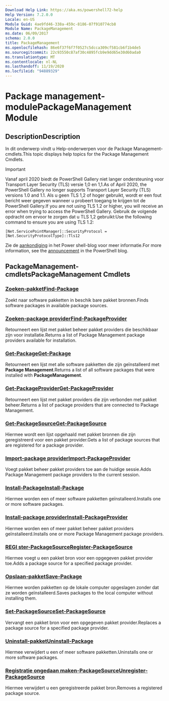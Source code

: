 ```yaml
---
Download Help Link: https://aka.ms/powershell72-help
Help Version: 7.2.0.0
Locale: en-US
Module Guid: 4ae9fd46-338a-459c-8186-07f910774cb8
Module Name: PackageManagement
ms.date: 06/09/2017
schema: 2.0.0
title: PackageManagement
ms.openlocfilehash: 86e6f37f6f7f0527c5dcca309cf581cb6f1b4de5
ms.sourcegitcommit: 22c93550c87af30c4895fcb9e9dd65e30d60ada0
ms.translationtype: MT
ms.contentlocale: nl-NL
ms.lasthandoff: 11/19/2020
ms.locfileid: "94889329"
---
```

# <span data-ttu-id="77caf-102">Package management-module</span><span class="sxs-lookup"><span data-stu-id="77caf-102">PackageManagement Module</span></span>

## <span data-ttu-id="77caf-103">Description</span><span class="sxs-lookup"><span data-stu-id="77caf-103">Description</span></span>

<span data-ttu-id="77caf-104">In dit onderwerp vindt u Help-onderwerpen voor de Package Management-cmdlets.</span><span class="sxs-lookup"><span data-stu-id="77caf-104">This topic displays help topics for the Package Management Cmdlets.</span></span>

> [!IMPORTANT]
> <span data-ttu-id="77caf-105">Vanaf april 2020 biedt de PowerShell Gallery niet langer ondersteuning voor Transport Layer Security (TLS) versie 1,0 en 1,1.</span><span class="sxs-lookup"><span data-stu-id="77caf-105">As of April 2020, the PowerShell Gallery no longer supports Transport Layer Security (TLS) versions 1.0 and 1.1.</span></span> <span data-ttu-id="77caf-106">Als u geen TLS 1,2 of hoger gebruikt, wordt er een fout bericht weer gegeven wanneer u probeert toegang te krijgen tot de PowerShell Gallery.</span><span class="sxs-lookup"><span data-stu-id="77caf-106">If you are not using TLS 1.2 or higher, you will receive an error when trying to access the PowerShell Gallery.</span></span> <span data-ttu-id="77caf-107">Gebruik de volgende opdracht om ervoor te zorgen dat u TLS 1,2 gebruikt:</span><span class="sxs-lookup"><span data-stu-id="77caf-107">Use the following command to ensure you are using TLS 1.2:</span></span>
>
> `[Net.ServicePointManager]::SecurityProtocol = [Net.SecurityProtocolType]::Tls12`
>
> <span data-ttu-id="77caf-108">Zie de [aankondiging](https://devblogs.microsoft.com/powershell/powershell-gallery-tls-support/) in het Power shell-blog voor meer informatie.</span><span class="sxs-lookup"><span data-stu-id="77caf-108">For more information, see the [announcement](https://devblogs.microsoft.com/powershell/powershell-gallery-tls-support/) in the PowerShell blog.</span></span>

## <span data-ttu-id="77caf-109">PackageManagement-cmdlets</span><span class="sxs-lookup"><span data-stu-id="77caf-109">PackageManagement Cmdlets</span></span>

### [<span data-ttu-id="77caf-110">Zoeken-pakket</span><span class="sxs-lookup"><span data-stu-id="77caf-110">Find-Package</span></span>](Find-Package.md)
<span data-ttu-id="77caf-111">Zoekt naar software pakketten in beschik bare pakket bronnen.</span><span class="sxs-lookup"><span data-stu-id="77caf-111">Finds software packages in available package sources.</span></span>

### [<span data-ttu-id="77caf-112">Zoeken-package provider</span><span class="sxs-lookup"><span data-stu-id="77caf-112">Find-PackageProvider</span></span>](Find-PackageProvider.md)
<span data-ttu-id="77caf-113">Retourneert een lijst met pakket beheer pakket providers die beschikbaar zijn voor installatie.</span><span class="sxs-lookup"><span data-stu-id="77caf-113">Returns a list of Package Management package providers available for installation.</span></span>

### [<span data-ttu-id="77caf-114">Get-Package</span><span class="sxs-lookup"><span data-stu-id="77caf-114">Get-Package</span></span>](Get-Package.md)
<span data-ttu-id="77caf-115">Retourneert een lijst met alle software pakketten die zijn geïnstalleerd met **Package Management**.</span><span class="sxs-lookup"><span data-stu-id="77caf-115">Returns a list of all software packages that were installed with **PackageManagement**.</span></span>

### [<span data-ttu-id="77caf-116">Get-PackageProvider</span><span class="sxs-lookup"><span data-stu-id="77caf-116">Get-PackageProvider</span></span>](Get-PackageProvider.md)
<span data-ttu-id="77caf-117">Retourneert een lijst met pakket providers die zijn verbonden met pakket beheer.</span><span class="sxs-lookup"><span data-stu-id="77caf-117">Returns a list of package providers that are connected to Package Management.</span></span>

### [<span data-ttu-id="77caf-118">Get-PackageSource</span><span class="sxs-lookup"><span data-stu-id="77caf-118">Get-PackageSource</span></span>](Get-PackageSource.md)
<span data-ttu-id="77caf-119">Hiermee wordt een lijst opgehaald met pakket bronnen die zijn geregistreerd voor een pakket provider.</span><span class="sxs-lookup"><span data-stu-id="77caf-119">Gets a list of package sources that are registered for a package provider.</span></span>

### [<span data-ttu-id="77caf-120">Import-package provider</span><span class="sxs-lookup"><span data-stu-id="77caf-120">Import-PackageProvider</span></span>](Import-PackageProvider.md)
<span data-ttu-id="77caf-121">Voegt pakket beheer pakket providers toe aan de huidige sessie.</span><span class="sxs-lookup"><span data-stu-id="77caf-121">Adds Package Management package providers to the current session.</span></span>

### [<span data-ttu-id="77caf-122">Install-Package</span><span class="sxs-lookup"><span data-stu-id="77caf-122">Install-Package</span></span>](Install-Package.md)
<span data-ttu-id="77caf-123">Hiermee worden een of meer software pakketten geïnstalleerd.</span><span class="sxs-lookup"><span data-stu-id="77caf-123">Installs one or more software packages.</span></span>

### [<span data-ttu-id="77caf-124">Install-package provider</span><span class="sxs-lookup"><span data-stu-id="77caf-124">Install-PackageProvider</span></span>](Install-PackageProvider.md)
<span data-ttu-id="77caf-125">Hiermee worden een of meer pakket beheer pakket providers geïnstalleerd.</span><span class="sxs-lookup"><span data-stu-id="77caf-125">Installs one or more Package Management package providers.</span></span>

### [<span data-ttu-id="77caf-126">REGI ster-PackageSource</span><span class="sxs-lookup"><span data-stu-id="77caf-126">Register-PackageSource</span></span>](Register-PackageSource.md)
<span data-ttu-id="77caf-127">Hiermee voegt u een pakket bron voor een opgegeven pakket provider toe.</span><span class="sxs-lookup"><span data-stu-id="77caf-127">Adds a package source for a specified package provider.</span></span>

### [<span data-ttu-id="77caf-128">Opslaan-pakket</span><span class="sxs-lookup"><span data-stu-id="77caf-128">Save-Package</span></span>](Save-Package.md)
<span data-ttu-id="77caf-129">Hiermee worden pakketten op de lokale computer opgeslagen zonder dat ze worden geïnstalleerd.</span><span class="sxs-lookup"><span data-stu-id="77caf-129">Saves packages to the local computer without installing them.</span></span>

### [<span data-ttu-id="77caf-130">Set-PackageSource</span><span class="sxs-lookup"><span data-stu-id="77caf-130">Set-PackageSource</span></span>](Set-PackageSource.md)
<span data-ttu-id="77caf-131">Vervangt een pakket bron voor een opgegeven pakket provider.</span><span class="sxs-lookup"><span data-stu-id="77caf-131">Replaces a package source for a specified package provider.</span></span>

### [<span data-ttu-id="77caf-132">Uninstall-pakket</span><span class="sxs-lookup"><span data-stu-id="77caf-132">Uninstall-Package</span></span>](Uninstall-Package.md)
<span data-ttu-id="77caf-133">Hiermee verwijdert u een of meer software pakketten.</span><span class="sxs-lookup"><span data-stu-id="77caf-133">Uninstalls one or more software packages.</span></span>

### [<span data-ttu-id="77caf-134">Registratie ongedaan maken-PackageSource</span><span class="sxs-lookup"><span data-stu-id="77caf-134">Unregister-PackageSource</span></span>](Unregister-PackageSource.md)
<span data-ttu-id="77caf-135">Hiermee verwijdert u een geregistreerde pakket bron.</span><span class="sxs-lookup"><span data-stu-id="77caf-135">Removes a registered package source.</span></span>
